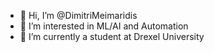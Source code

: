 - 👋 Hi, I’m @DimitriMeimaridis
- 👀 I’m interested in ML/AI and Automation
- 🌱 I’m currently a student at Drexel University

<!---
DimitriMeimaridis/DimitriMeimaridis is a ✨ special ✨ repository because its `README.md` (this file) appears on your GitHub profile.
You can click the Preview link to take a look at your changes.
--->
